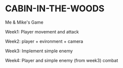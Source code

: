 # CABIN-IN-THE-WOODS
Me &amp; Mike's Game

Week1: Player movement and attack

Week2: player + evironment + camera

Week3: Implement simple enemy

Week4: Player and simple enemy (from week3) combat
